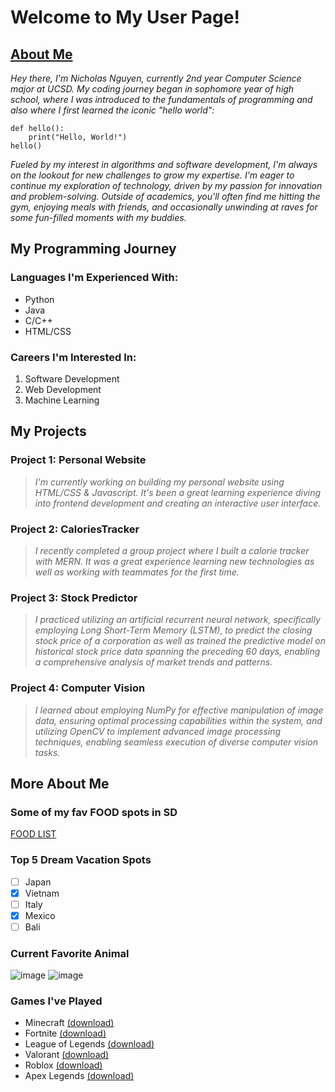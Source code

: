 # Welcome to My User Page!

## [About Me](#about-me)
_Hey there, I'm Nicholas Nguyen, currently 2nd year Computer Science major at UCSD. My coding journey began in sophomore year of high school, where I was introduced to the fundamentals of programming and also where I first learned the iconic "hello world":_
```
def hello():
    print("Hello, World!")
hello()
```
_Fueled by my interest in algorithms and software development, I'm always on the lookout for new challenges to grow my expertise. I'm eager to continue my exploration of technology, driven by my passion for innovation and problem-solving. Outside of academics, you'll often find me hitting the gym, enjoying meals with friends, and occasionally unwinding at raves for some fun-filled moments with my buddies._

## My Programming Journey

### Languages I'm Experienced With:
- Python
- Java
- C/C++
- HTML/CSS

### Careers I'm Interested In:
1. Software Development
2. Web Development
3. Machine Learning

## My Projects

### Project 1: Personal Website
>_I'm currently working on building my personal website using HTML/CSS & Javascript. It's been a great learning experience diving into frontend development and creating an interactive user interface._

### Project 2: CaloriesTracker
>_I recently completed a group project where I built a calorie tracker with MERN. It was a great experience learning new technologies as well as working with teammates for the first time._

### Project 3: Stock Predictor
>_I practiced utilizing an artificial recurrent neural network, specifically employing Long Short-Term Memory (LSTM), to predict the closing stock price of a corporation as well as trained the predictive model on historical stock price data spanning the preceding 60 days, enabling a comprehensive analysis of market trends and patterns._

### Project 4: Computer Vision
>_I learned about employing NumPy for effective manipulation of image data, ensuring optimal processing capabilities within the system, and utilizing OpenCV to implement advanced image processing techniques, enabling seamless execution of diverse computer vision tasks._

## More About Me

### Some of my fav FOOD spots in SD
[FOOD LIST](food-spots.md)

### Top 5 Dream Vacation Spots
- [ ] Japan
- [x] Vietnam
- [ ] Italy
- [x] Mexico
- [ ] Bali

### Current Favorite Animal
![image](https://static.boredpanda.com/blog/wp-content/uploads/2019/07/sleeping-kitten-chavata2023-fb16-png__700.jpg)
![image](https://lh3.googleusercontent.com/proxy/elzDDfvtYGz0oSPNatoMvE7q_XC1BSESqlNHPkC6O_QJCEkTBFihuSvTYa1Liuvpqoda2mwlO_Py4IWtF5Oq0sIuQ2myXicxIoo5A2koRW8LQgZo1anbyT1NvoptJYY)

### Games I've Played
- Minecraft [(download)](https://www.minecraft.net/en-us/download)
- Fortnite [(download)](https://store.epicgames.com/en-US/p/fortnite)
- League of Legends [(download)](https://signup.leagueoflegends.com/en-us/signup/redownload)
- Valorant [(download)](https://playvalorant.com/en-us/)
- Roblox [(download)](https://www.roblox.com/download)
- Apex Legends [(download)](https://www.ea.com/games/apex-legends/play-now-for-free)

